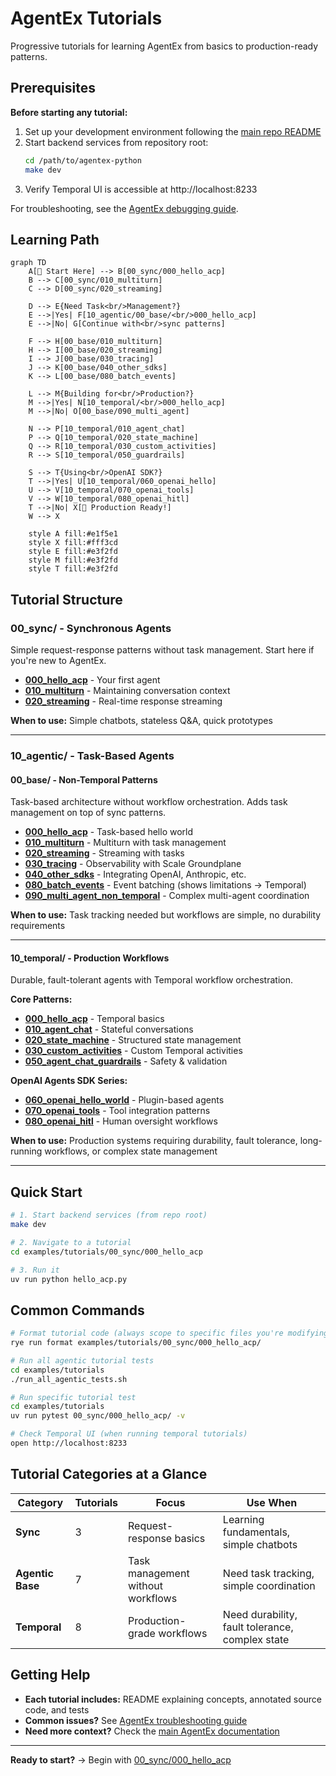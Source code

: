 # AgentEx Tutorials

Progressive tutorials for learning AgentEx from basics to production-ready patterns.

## Prerequisites

**Before starting any tutorial:**
1. Set up your development environment following the [main repo README](https://github.com/scaleapi/scale-agentex#setup)
2. Start backend services from repository root:
   ```bash
   cd /path/to/agentex-python
   make dev
   ```
3. Verify Temporal UI is accessible at http://localhost:8233

For troubleshooting, see the [AgentEx debugging guide](https://github.com/scaleapi/scale-agentex#troubleshooting).

## Learning Path

```mermaid
graph TD
    A[👋 Start Here] --> B[00_sync/000_hello_acp]
    B --> C[00_sync/010_multiturn]
    C --> D[00_sync/020_streaming]

    D --> E{Need Task<br/>Management?}
    E -->|Yes| F[10_agentic/00_base/<br/>000_hello_acp]
    E -->|No| G[Continue with<br/>sync patterns]

    F --> H[00_base/010_multiturn]
    H --> I[00_base/020_streaming]
    I --> J[00_base/030_tracing]
    J --> K[00_base/040_other_sdks]
    K --> L[00_base/080_batch_events]

    L --> M{Building for<br/>Production?}
    M -->|Yes| N[10_temporal/<br/>000_hello_acp]
    M -->|No| O[00_base/090_multi_agent]

    N --> P[10_temporal/010_agent_chat]
    P --> Q[10_temporal/020_state_machine]
    Q --> R[10_temporal/030_custom_activities]
    R --> S[10_temporal/050_guardrails]

    S --> T{Using<br/>OpenAI SDK?}
    T -->|Yes| U[10_temporal/060_openai_hello]
    U --> V[10_temporal/070_openai_tools]
    V --> W[10_temporal/080_openai_hitl]
    T -->|No| X[🎉 Production Ready!]
    W --> X

    style A fill:#e1f5e1
    style X fill:#fff3cd
    style E fill:#e3f2fd
    style M fill:#e3f2fd
    style T fill:#e3f2fd
```

## Tutorial Structure

### 00_sync/ - Synchronous Agents
Simple request-response patterns without task management. Start here if you're new to AgentEx.

- **[000_hello_acp](00_sync/000_hello_acp/)** - Your first agent
- **[010_multiturn](00_sync/010_multiturn/)** - Maintaining conversation context
- **[020_streaming](00_sync/020_streaming/)** - Real-time response streaming

**When to use:** Simple chatbots, stateless Q&A, quick prototypes

---

### 10_agentic/ - Task-Based Agents

#### 00_base/ - Non-Temporal Patterns
Task-based architecture without workflow orchestration. Adds task management on top of sync patterns.

- **[000_hello_acp](10_agentic/00_base/000_hello_acp/)** - Task-based hello world
- **[010_multiturn](10_agentic/00_base/010_multiturn/)** - Multiturn with task management
- **[020_streaming](10_agentic/00_base/020_streaming/)** - Streaming with tasks
- **[030_tracing](10_agentic/00_base/030_tracing/)** - Observability with Scale Groundplane
- **[040_other_sdks](10_agentic/00_base/040_other_sdks/)** - Integrating OpenAI, Anthropic, etc.
- **[080_batch_events](10_agentic/00_base/080_batch_events/)** - Event batching (shows limitations → Temporal)
- **[090_multi_agent_non_temporal](10_agentic/00_base/090_multi_agent_non_temporal/)** - Complex multi-agent coordination

**When to use:** Task tracking needed but workflows are simple, no durability requirements

---

#### 10_temporal/ - Production Workflows
Durable, fault-tolerant agents with Temporal workflow orchestration.

**Core Patterns:**
- **[000_hello_acp](10_agentic/10_temporal/000_hello_acp/)** - Temporal basics
- **[010_agent_chat](10_agentic/10_temporal/010_agent_chat/)** - Stateful conversations
- **[020_state_machine](10_agentic/10_temporal/020_state_machine/)** - Structured state management
- **[030_custom_activities](10_agentic/10_temporal/030_custom_activities/)** - Custom Temporal activities
- **[050_agent_chat_guardrails](10_agentic/10_temporal/050_agent_chat_guardrails/)** - Safety & validation

**OpenAI Agents SDK Series:**
- **[060_openai_hello_world](10_agentic/10_temporal/060_open_ai_agents_sdk_hello_world/)** - Plugin-based agents
- **[070_openai_tools](10_agentic/10_temporal/070_open_ai_agents_sdk_tools/)** - Tool integration patterns
- **[080_openai_hitl](10_agentic/10_temporal/080_open_ai_agents_sdk_human_in_the_loop/)** - Human oversight workflows

**When to use:** Production systems requiring durability, fault tolerance, long-running workflows, or complex state management

---

## Quick Start

```bash
# 1. Start backend services (from repo root)
make dev

# 2. Navigate to a tutorial
cd examples/tutorials/00_sync/000_hello_acp

# 3. Run it
uv run python hello_acp.py
```

## Common Commands

```bash
# Format tutorial code (always scope to specific files you're modifying)
rye run format examples/tutorials/00_sync/000_hello_acp/

# Run all agentic tutorial tests
cd examples/tutorials
./run_all_agentic_tests.sh

# Run specific tutorial test
cd examples/tutorials
uv run pytest 00_sync/000_hello_acp/ -v

# Check Temporal UI (when running temporal tutorials)
open http://localhost:8233
```

## Tutorial Categories at a Glance

| Category | Tutorials | Focus | Use When |
|----------|-----------|-------|----------|
| **Sync** | 3 | Request-response basics | Learning fundamentals, simple chatbots |
| **Agentic Base** | 7 | Task management without workflows | Need task tracking, simple coordination |
| **Temporal** | 8 | Production-grade workflows | Need durability, fault tolerance, complex state |

## Getting Help

- **Each tutorial includes:** README explaining concepts, annotated source code, and tests
- **Common issues?** See [AgentEx troubleshooting guide](https://github.com/scaleapi/scale-agentex#troubleshooting)
- **Need more context?** Check the [main AgentEx documentation](https://github.com/scaleapi/scale-agentex)

---

**Ready to start?** → Begin with [00_sync/000_hello_acp](00_sync/000_hello_acp/)
